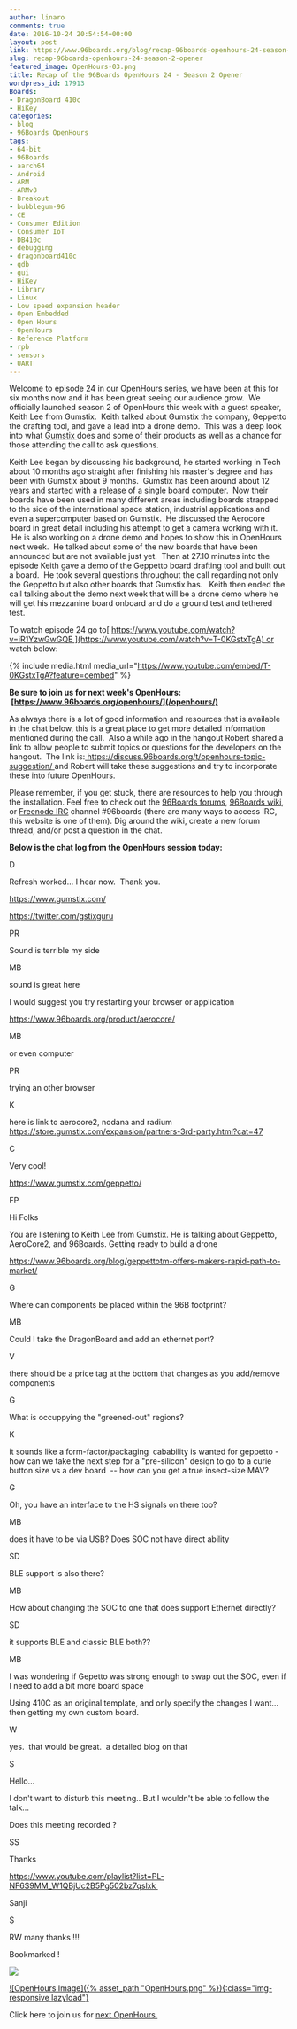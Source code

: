 ```yaml
---
author: linaro
comments: true
date: 2016-10-24 20:54:54+00:00
layout: post
link: https://www.96boards.org/blog/recap-96boards-openhours-24-season-2-opener/
slug: recap-96boards-openhours-24-season-2-opener
featured_image: OpenHours-03.png
title: Recap of the 96Boards OpenHours 24 - Season 2 Opener
wordpress_id: 17913
Boards:
- DragonBoard 410c
- HiKey
categories:
- blog
- 96Boards OpenHours
tags:
- 64-bit
- 96Boards
- aarch64
- Android
- ARM
- ARMv8
- Breakout
- bubblegum-96
- CE
- Consumer Edition
- Consumer IoT
- DB410c
- debugging
- dragonboard410c
- gdb
- gui
- HiKey
- Library
- Linux
- Low speed expansion header
- Open Embedded
- Open Hours
- OpenHours
- Reference Platform
- rpb
- sensors
- UART
---
```


Welcome to episode 24 in our OpenHours series, we have been at this for six months now and it has been great seeing our audience grow.  We officially launched season 2 of OpenHours this week with a guest speaker, Keith Lee from Gumstix.  Keith talked about Gumstix the company, Geppetto the drafting tool, and gave a lead into a drone demo.  This was a deep look into what [Gumstix ](https://www.gumstix.com/)does and some of their products as well as a chance for those attending the call to ask questions.

Keith Lee began by discussing his background, he started working in Tech about 10 months ago straight after finishing his master's degree and has been with Gumstix about 9 months.  Gumstix has been around about 12 years and started with a release of a single board computer.  Now their boards have been used in many different areas including boards strapped to the side of the international space station, industrial applications and even a supercomputer based on Gumstix.  He discussed the Aerocore board in great detail including his attempt to get a camera working with it.  He is also working on a drone demo and hopes to show this in OpenHours next week.  He talked about some of the new boards that have been announced but are not available just yet.  Then at 27.10 minutes into the episode Keith gave a demo of the Geppetto board drafting tool and built out a board.  He took several questions throughout the call regarding not only the Geppetto but also other boards that Gumstix has.   Keith then ended the call talking about the demo next week that will be a drone demo where he will get his mezzanine board onboard and do a ground test and tethered test.

To watch episode 24 go to[ https://www.youtube.com/watch?v=iR1YzwGwGQE ](https://www.youtube.com/watch?v=T-0KGstxTgA) or watch below:

{% include media.html media_url="https://www.youtube.com/embed/T-0KGstxTgA?feature=oembed" %}

**Be sure to join us for next week's OpenHours:  [https://www.96boards.org/openhours/](/openhours/)**

As always there is a lot of good information and resources that is available in the chat below, this is a great place to get more detailed information mentioned during the call.  Also a while ago in the hangout Robert shared a link to allow people to submit topics or questions for the developers on the hangout.  The link is:[ https://discuss.96boards.org/t/openhours-topic-suggestion/ ](https://discuss.96boards.org/t/openhours-topic-suggestion/)and Robert will take these suggestions and try to incorporate these into future OpenHours.

Please remember, if you get stuck, there are resources to help you through the installation. Feel free to check out the [96Boards forums](https://discuss.96boards.org/), [96Boards wiki](https://github.com/96boards/documentation/wiki), or [Freenode IRC](http://webchat.freenode.net/?channels=%2396boards) channel #96boards (there are many ways to access IRC, this website is one of them). Dig around the wiki, create a new forum thread, and/or post a question in the chat.

**Below is the chat log from the OpenHours session today:**


























D












Refresh worked... I hear now.  Thank you.






















https://www.gumstix.com/






















https://twitter.com/gstixguru




















PR












Sound is terrible my side




















MB












sound is great here






















I would suggest you try restarting your browser or application






















https://www.96boards.org/product/aerocore/




















MB












or even computer




















PR












trying an other browser




















K












here is link to aerocore2, nodana and radium https://store.gumstix.com/expansion/partners-3rd-party.html?cat=47




















C












Very cool!






















https://www.gumstix.com/geppetto/




















FP












Hi Folks






















You are listening to Keith Lee from Gumstix. He is talking about Geppetto, AeroCore2, and 96Boards. Getting ready to build a drone






















https://www.96boards.org/blog/geppettotm-offers-makers-rapid-path-to-market/




















G












Where can components be placed within the 96B footprint?




















MB












Could I take the DragonBoard and add an ethernet port?




















V












there should be a price tag at the bottom that changes as you add/remove components




















G












What is occuppying the "greened-out" regions?




















K












it sounds like a form-factor/packaging  cabability is wanted for geppetto - how can we take the next step for a "pre-silicon" design to go to a curie button size vs a dev board  -- how can you get a true insect-size MAV?




















G












Oh, you have an interface to the HS signals on there too?




















MB












does it have to be via USB? Does SOC not have direct ability




















SD












BLE support is also there?




















MB












How about changing the SOC to one that does support Ethernet directly?




















SD












it supports BLE and classic BLE both??




















MB












I was wondering if Gepetto was strong enough to swap out the SOC, even if I need to add a bit more board space






















Using 410C as an original template, and only specify the changes I want... then getting my own custom board.




















W












yes.  that would be great.  a detailed blog on that




















S












Hello...






















I don't want to disturb this meeting.. But I wouldn't be able to follow the talk...






















Does this meeting recorded ?




















SS












Thanks






















https://www.youtube.com/playlist?list=PL-NF6S9MM_W1QBjUc2B5Pg502bz7qslxk 

















Sanji







S












RW many thanks !!!






















Bookmarked !












































![](https://ssl.gstatic.com/ui/v1/icons/mail/images/cleardot.gif)

















[![OpenHours Image]({% asset_path "OpenHours.png" %}){:class="img-responsive lazyload"}](/openhours/)



Click here to join us for [next OpenHours ](/openhours/)
